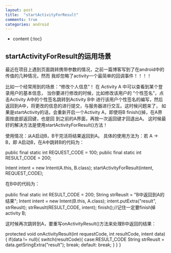 ```yaml
---
layout: post
title:  "startActivityForResult"
comments: true
categories: android
---
```


* content
{:toc}

## startActivityForResult的运用场景

最近在项目上遇到页面跳转携带参数的情况，之前一篇博客写到了在android中的传值的几种情况，然而
我却忽略了activity一个最简单的回调事件！！！！

比如一个经常用到的场景：“修改个人信息”！ 在 Activity A 中可以查看到某个登录用户的基本信息，
当你要进行修改的时候，比如修改该用户的 “个性签名”，点击Activity A中的个性签名跳转到Activity B中
进行该用户个性签名的编写，然后返回到A中，将更改的信息的进行提交，与服务器进行交互。这时候问题来了，
如果是startActivity的话，会重新开启一个Activity A，即使将B finish()掉，在A界面按底部返回键，也是回
到之前的A界面，再按一次返回键才回退出A。
这时候最好的解决方法是使用startActivityForResult()方法！

使用情况：从A启动B，B干完活将结果返回到A。
具体的使用方法为：若 A -> B，即 A启动B，在A中跳转B的代码为：

public final static int REQUEST_CODE = 100;
public final static int RESULT_CODE = 200;

Intent intent = new Intent(A.this, B.class);
startActivityForResult(intent, REQUEST_CODE);

在B中的代码为：

public final static int RESULT_CODE = 200;
String strReuslt = "B中返回到A的结果";
Intent intent = new Intent(B.this, A.class);
intent.putExtra("result", strReuslt);
strReuslt(RESULT_CODE, intent);
finish();//记住一定要finish掉activity B;


这时候再次跳转到A，要重写onActivityResult()方法来处理B中返回的结果：

protected void onActivityResult(int requestCode, int resultCode, intent data){
  if(data != null){
    switch(resultCode){
      case:RESULT_CODE
      String strReuslt = data.getSringExtra("result");
      break;
      default:
      break;
    }
  }
}
